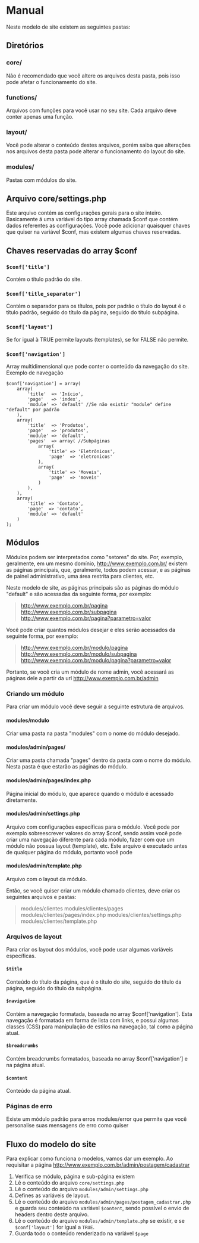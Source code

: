 # Manual

Neste modelo de site existem as seguintes pastas:

## Diretórios

### core/
Não é recomendado que você altere os arquivos desta pasta, pois isso pode afetar o funcionamento do site.

### functions/
Arquivos com funções para você usar no seu site. Cada arquivo deve conter apenas uma função.

### layout/
Você pode alterar o conteúdo destes arquivos, porém saiba que alterações nos arquivos desta pasta pode alterar o funcionamento do layout do site.

### modules/
Pastas com módulos do site.

## Arquivo core/settings.php

Este arquivo contém as configurações gerais para o site inteiro. Basicamente á uma variável do tipo array chamada $conf que contém dados referentes as configurações.
Você pode adicionar quaisquer chaves que quiser na variável $conf, mas existem algumas chaves reservadas.

## Chaves reservadas do array $conf

### `$conf['title']`
Contém o título padrão do site.
### `$conf['title_separator']`
Contém o separador para os títulos, pois por padrão o título do layout é o título padrão, seguido do título da página, seguido do título subpágina.
### `$conf['layout']`
Se for igual à TRUE permite layouts (templates), se for FALSE não permite.
### `$conf['navigation']`
Array multidimensional que pode conter o conteúdo da navegação do site.
Exemplo de navegação

	$conf['navigation'] = array(
	    array(
	        'title'  => 'Início',
	        'page'   => 'index',
	        'module' => 'default' //Se não existir "module" define "default" por padrão
	    ),
	    array(
	        'title'  => 'Produtos',
	        'page'   => 'produtos',
	        'module' => 'default',
	        'pages'  => array( //Subpáginas
	            array(
	                'title' => 'Eletrônicos',
	                'page'  => 'eletronicos'
	            ),
	            array(
	                'title' => 'Moveis',
	                'page'  => 'moveis'
	            )
	        ),
	    ),
	    array(
	        'title' => 'Contato',
	        'page'  => 'contato',
	        'module' => 'default'
	    )
	);

## Módulos

Módulos podem ser interpretados como "setores" do site. Por, exemplo, geralmente, em um mesmo domínio, http://www.exemplo.com.br/ existem as páginas principais, que, geralmente, todos podem acessar, e as páginas de painel administrativo, uma área restrita para clientes, etc.

Neste modelo de site, as páginas principais são as páginas do módulo "default" e são acessadas da seguinte forma, por exemplo:

> http://www.exemplo.com.br/pagina
> http://www.exemplo.com.br/subpagina
> http://www.exemplo.com.br/pagina?parametro=valor

Você pode criar quantos módulos desejar e eles serão acessados da seguinte forma, por exemplo:

> http://www.exemplo.com.br/modulo/pagina
> http://www.exemplo.com.br/modulo/subpagina
> http://www.exemplo.com.br/modulo/pagina?parametro=valor

Portanto, se você cria um módulo de nome admin, você acessará as páginas dele a partir da url http://www.exemplo.com.br/admin

### Criando um módulo

Para criar um módulo você deve seguir a seguinte estrutura de arquivos.

#### modules/modulo
Criar uma pasta na pasta "modules" com o nome do módulo desejado.
#### modules/admin/pages/
Criar uma pasta chamada "pages" dentro da pasta com o nome do módulo. Nesta pasta é que estarão as páginas do módulo.
#### modules/admin/pages/index.php
Página inicial do módulo, que aparece quando o módulo é acessado diretamente.
#### modules/admin/settings.php
Arquivo com configurações específicas para o módulo. 
Você pode por exemplo sobreescrever valores do array $conf, sendo assim você pode criar uma navegação diferente para cada módulo, fazer com que um módulo não possua layout (template), etc. 
Este arquivo é executado antes de qualquer página do módulo, portanto você pode
#### modules/admin/template.php
Arquivo com o layout da módulo.


Então, se você quiser criar um módulo chamado clientes, deve criar os seguintes arquivos e pastas:

> modules/clientes
> modules/clientes/pages
> modules/clientes/pages/index.php
> modules/clientes/settings.php
> modules/clientes/template.php

### Arquivos de layout

Para criar os layout dos módulos, você pode usar algumas variáveis específicas.

#### `$title`
Conteúdo do título da página, que é o título do site, seguido do título da página, seguido do título da subpágina.
#### `$navigation`
Contém a navegação formatada, baseada no array $conf['navigation']. Esta navegação é formatada em forma de lista com links, e possui algumas classes (CSS) para manipulação de estilos na navegação, tal como a página atual.
#### `$breadcrumbs`
Contém breadcrumbs formatados, baseada no array $conf['navigation'] e na página atual.
#### `$content`
Conteúdo da página atual.

### Páginas de erro

Existe um módulo padrão para erros modules/error que permite que você personalise suas mensagens de erro como quiser

## Fluxo do modelo do site

Para explicar como funciona o modelos, vamos dar um exemplo.
Ao requisitar a página http://www.exemplo.com.br/admin/postagem/cadastrar

1. Verifica se módulo, página e sub-página existem
2. Lê o conteúdo do arquivo `core/settings.php`
3. Lê o conteúdo do arquivo `modules/admin/settings.php`
4. Defines as variáveis de layout.
5. Lê o conteúdo do arquivo `modules/admin/pages/postagem_cadastrar.php` e guarda seu conteúdo na variável `$content`, sendo possível o envio de headers dentro deste arquivo.
6. Lê o conteúdo do arquivo `modules/admin/template.php` se existir, e se `$conf['layout']` for igual a `TRUE`.
7. Guarda todo o conteúdo renderizado na variável `$page`